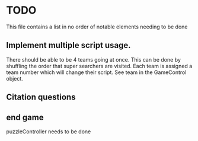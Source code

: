 # TODO
This file contains a list in no order of notable elements needing to be done

## Implement multiple script usage.
There should be able to be 4 teams going at once. This can be done by shuffling the order that super searchers are visited. Each team is assigned a team number which will change their script. See team in the GameControl object.

## Citation questions

## end game
puzzleController needs to be done
